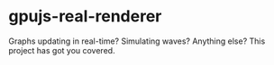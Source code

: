 # gpujs-real-renderer
Graphs updating in real-time? Simulating waves? Anything else? This project has got you covered.
